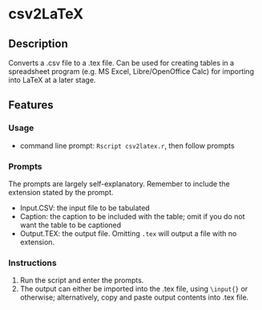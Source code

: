 # csv2LaTeX

## Description
Converts a .csv file to a .tex file. Can be used for creating tables in a spreadsheet program (e.g. MS Excel, Libre/OpenOffice Calc) for importing into LaTeX at a later stage.

## Features

### Usage
- command line prompt: ``Rscript csv2latex.r``, then follow prompts

### Prompts
The prompts are largely self-explanatory. Remember to include the extension stated by the prompt.

- Input.CSV: the input file to be tabulated
- Caption: the caption to be included with the table; omit if you do not want the table to be captioned
- Output.TEX: the output file. Omitting ``.tex`` will output a file with no extension.

### Instructions
1. Run the script and enter the prompts.
2. The output can either be imported into the .tex file, using ``\input{}`` or otherwise; alternatively, copy and paste output contents into .tex file.
